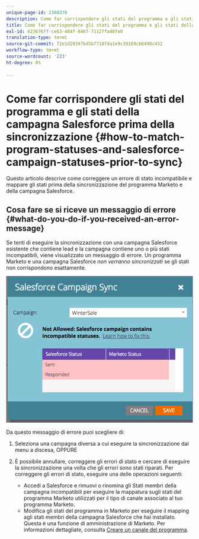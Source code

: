 ```yaml
---
unique-page-id: 2360370
description: Come far corrispondere gli stati del programma e gli stati della campagna Salesforce prima della sincronizzazione - Documenti Marketo - Documentazione del prodotto
title: Come far corrispondere gli stati del programma e gli stati della campagna Salesforce prima della sincronizzazione
exl-id: 623676ff-ce63-484f-8467-71127fa40fe0
translation-type: tm+mt
source-git-commit: 72e1d29347bd5b77107da1e9c30169cb6490c432
workflow-type: tm+mt
source-wordcount: '223'
ht-degree: 0%

---
```


# Come far corrispondere gli stati del programma e gli stati della campagna Salesforce prima della sincronizzazione {#how-to-match-program-statuses-and-salesforce-campaign-statuses-prior-to-sync}

Questo articolo descrive come correggere un errore di stato incompatibile e mappare gli stati prima della sincronizzazione del programma Marketo e della campagna Salesforce.

## Cosa fare se si riceve un messaggio di errore {#what-do-you-do-if-you-received-an-error-message}

Se tenti di eseguire la sincronizzazione con una campagna Salesforce esistente che contiene lead e la campagna contiene uno o più stati incompatibili, viene visualizzato un messaggio di errore. Un programma Marketo e una campagna Salesforce *non verranno sincronizzati* se gli stati non corrispondono esattamente.

![](assets/image2015-7-22-9-3a23-3a29.png)

Da questo messaggio di errore puoi scegliere di:

1. Seleziona una campagna diversa a cui eseguire la sincronizzazione dal menu a discesa, OPPURE
1. È possibile annullare, correggere gli errori di stato e cercare di eseguire la sincronizzazione una volta che gli errori sono stati riparati. Per correggere gli errori di stato, eseguire una delle operazioni seguenti:

   * Accedi a Salesforce e rimuovi o rinomina gli Stati membri della campagna incompatibili per eseguire la mappatura sugli stati del programma Marketo utilizzati per il tipo di canale associato al tuo programma Marketo.
   * Modifica gli stati del programma in Marketo per eseguire il mapping agli stati membri della campagna Salesforce che hai installato. Questa è una funzione di amministrazione di Marketo. Per informazioni dettagliate, consulta [Creare un canale del programma](/help/marketo/product-docs/administration/tags/create-a-program-channel.md).
